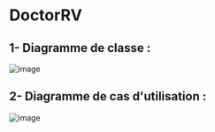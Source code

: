 # DoctorRV

## 1- Diagramme de classe :
![image](https://github.com/user-attachments/assets/5790d653-8358-4d59-ae2e-7710c2e4b28e)

## 2- Diagramme de cas d'utilisation :
![image](https://github.com/user-attachments/assets/d16f2497-bf7d-4f38-ad2e-4d6f1e465090)
